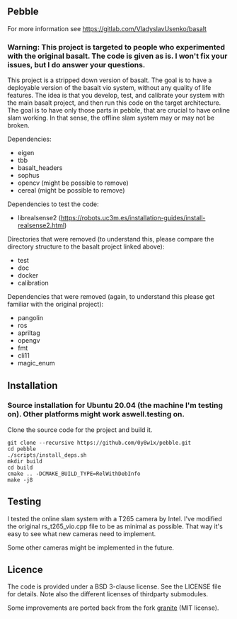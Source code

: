 ## Pebble
For more information see https://gitlab.com/VladyslavUsenko/basalt

### Warning: This project is targeted to people who experimented with the original basalt. The code is given as is. I won't fix your issues, but I do answer your questions.

This project is a stripped down version of basalt. The goal is to have a deployable version of the basalt vio system, without any quality of life features. The idea is that you develop, test, and calibrate your system with the main basalt project, and then run this code on the target architecture. The goal is to have only those parts in pebble, that are crucial to have online slam working. In that sense, the offline slam system may or may not be broken.

Dependencies:
* eigen
* tbb
* basalt_headers
* sophus
* opencv (might be possible to remove)
* cereal (might be possible to remove)

Dependencies to test the code:
* librealsense2 (https://robots.uc3m.es/installation-guides/install-realsense2.html)

Directories that were removed (to understand this, please compare the directory structure to the basalt project linked above):
* test
* doc
* docker
* calibration

Dependencies that were removed (again, to understand this please get familiar with the original project):
* pangolin
* ros
* apriltag
* opengv
* fmt
* cli11
* magic_enum


## Installation
### Source installation for Ubuntu 20.04 (the machine I'm testing on). Other platforms might work aswell.testing on.
Clone the source code for the project and build it.
```
git clone --recursive https://github.com/0y8w1x/pebble.git
cd pebble
./scripts/install_deps.sh
mkdir build
cd build
cmake .. -DCMAKE_BUILD_TYPE=RelWithDebInfo
make -j8
```

## Testing
I tested the online slam system with a T265 camera by Intel. I've modified the original rs_t265_vio.cpp file to be as minimal as possible. That way it's easy to see what new cameras need to implement.

Some other cameras might be implemented in the future.

## Licence
The code is provided under a BSD 3-clause license. See the LICENSE file for details.
Note also the different licenses of thirdparty submodules.

Some improvements are ported back from the fork
[granite](https://github.com/DLR-RM/granite) (MIT license).
